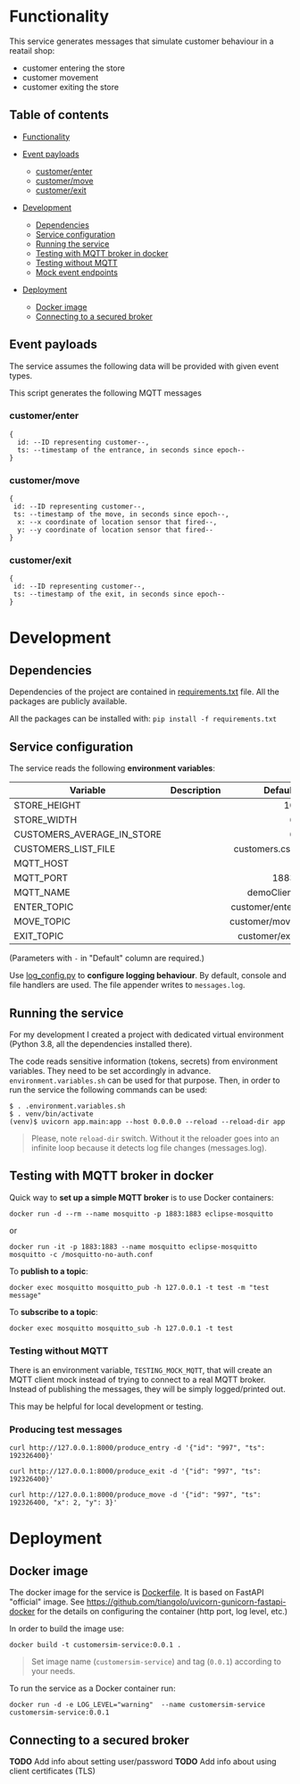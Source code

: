 # Functionality 
This service generates messages that simulate customer behaviour in a reatail shop:
* customer entering the store
* customer movement 
* customer exiting the store


## Table of contents
* [Functionality](#functionality)
* [Event payloads](#event-payloads)
    * [customer/enter](#customerenter)
    * [customer/move](#customermove)
    * [customer/exit](#customerexit)

* [Development](#development)
  * [Dependencies](#dependencies)
  * [Service configuration](#service-configuration)
  * [Running the service](#running-the-service)
  * [Testing with MQTT broker in docker](#testing-with-mqtt-broker-in-docker)
  * [Testing without MQTT](#testing-without-mqtt)
  * [Mock event endpoints](#mock-event-endpoints)

* [Deployment](#deployment)
  * [Docker image](#docker-image)
  * [Connecting to a secured broker](#connecting-to-a-secured-broker)



## Event payloads
The service assumes the following data will be provided with given event types.

This script generates the following MQTT messages

### customer/enter

```
{ 
  id: --ID representing customer--, 
  ts: --timestamp of the entrance, in seconds since epoch-- 
}
```

### customer/move

```
{ 
 id: --ID representing customer--,
 ts: --timestamp of the move, in seconds since epoch--,
  x: --x coordinate of location sensor that fired--,
  y: --y coordinate of location sensor that fired--
}
```

### customer/exit

```
{ 
 id: --ID representing customer--,
 ts: --timestamp of the exit, in seconds since epoch--
}
```



# Development

## Dependencies

Dependencies of the project are contained in [requirements.txt](requirements.txt) file. All the packages are publicly
available.

All the packages can be installed with:
`pip install -f requirements.txt`

## Service configuration

The service reads the following **environment variables**:

| Variable               | Description                          |  Default      |
|------------------------|--------------------------------------|--------------:|
| STORE_HEIGHT          |                                       | 10            |
| STORE_WIDTH           |                                       | 6             |
| CUSTOMERS_AVERAGE_IN_STORE |  					            | 6 		    |
| CUSTOMERS_LIST_FILE   |                                       | customers.csv |
| MQTT_HOST             |                                       | -             |
| MQTT_PORT             |               	                    | 1883          |
| MQTT_NAME             |                	                    | demoClient    |
| ENTER_TOPIC           |                                       | customer/enter|
| MOVE_TOPIC            |                                       | customer/move |
| EXIT_TOPIC            |                                       | customer/exit |

(Parameters with `-` in "Default" column are required.)

Use [log_config.py](./app/utils/log_config.py) to **configure logging behaviour**. 
By default, console and file handlers are used. The file appender writes to `messages.log`.


## Running the service

For my development I created a project with dedicated virtual environment (Python 3.8, all the dependencies installed
there).

The code reads sensitive information (tokens, secrets) from environment variables. They need to be set accordingly in
advance.
`environment.variables.sh` can be used for that purpose. Then, in order to run the service the following commands can be
used:

```
$ . .environment.variables.sh
$ . venv/bin/activate
(venv)$ uvicorn app.main:app --host 0.0.0.0 --reload --reload-dir app
```
> Please, note `reload-dir` switch. Without it the reloader goes into an infinite loop because it detects log file changes (messages.log).

## Testing with MQTT broker in docker

Quick way to **set up a simple MQTT broker** is to use Docker containers:
```shell
docker run -d --rm --name mosquitto -p 1883:1883 eclipse-mosquitto
```
or
```shell
docker run -it -p 1883:1883 --name mosquitto eclipse-mosquitto mosquitto -c /mosquitto-no-auth.conf
```

To **publish to a topic**:

```shell
docker exec mosquitto mosquitto_pub -h 127.0.0.1 -t test -m "test message"
```

To **subscribe to a topic**:
```shell
docker exec mosquitto mosquitto_sub -h 127.0.0.1 -t test
```

### Testing without MQTT
There is an environment variable, `TESTING_MOCK_MQTT`, that will create an MQTT client mock instead of trying to connect
to a real MQTT broker. Instead of publishing the messages, they will be simply logged/printed out.

This may be helpful for local development or testing.

### Producing test messages

```shell
curl http://127.0.0.1:8000/produce_entry -d '{"id": "997", "ts": 192326400}'
 ```

```shell
curl http://127.0.0.1:8000/produce_exit -d '{"id": "997", "ts": 192326400}'
 ```

```shell
curl http://127.0.0.1:8000/produce_move -d '{"id": "997", "ts": 192326400, "x": 2, "y": 3}'
 ```


# Deployment

## Docker image
The docker image for the service is [Dockerfile](Dockerfile).
It is based on FastAPI "official" image.
See https://github.com/tiangolo/uvicorn-gunicorn-fastapi-docker
for the details on configuring the container (http port, log level, etc.)

In order to build the image use:
```
docker build -t customersim-service:0.0.1 .
```

> Set image name (`customersim-service`) and tag (`0.0.1`) according to
> your needs.

To run the service as a Docker container run:
```
docker run -d -e LOG_LEVEL="warning"  --name customersim-service customersim-service:0.0.1

```

## Connecting to a secured broker
**TODO** Add info about setting user/password
**TODO** Add info about using client certificates (TLS)
